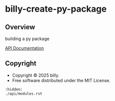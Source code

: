 # billy-create-py-package

## Overview

building a py package


[API Documentation](./api/modules.rst)

## Copyright

- Copyright © 2025 billy.
- Free software distributed under the MIT License.

```{toctree}
:hidden:
./api/modules.rst
```
